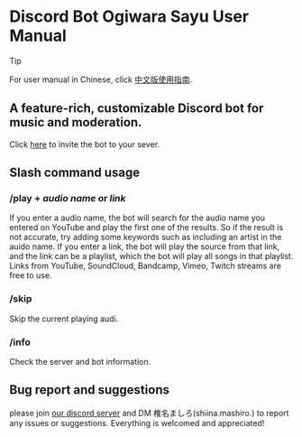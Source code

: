 # Discord Bot Ogiwara Sayu User Manual
> [!TIP]
> For user manual in Chinese, click [中文版使用指南](https://github.com/MashiroSakurasou/CN_DiscordBotUserManual).
## A feature-rich, customizable Discord bot for music and moderation.

Click [here](https://discord.com/oauth2/authorize?client_id=1240521816582262845&permissions=8&integration_type=0&scope=bot) to invite the bot to your sever.

## Slash command usage
### /play + _audio name_ or _link_
If you enter a audio name, the bot will search for the audio name you entered on YouTube and play the first one of the results. So if the result is not accurate, try adding some keywords such as including an artist in the auido name. If you enter a link, the bot will play the source from that link, and the link can be a playlist, which the bot will play all songs in that playlist. Links from YouTube, SoundCloud, Bandcamp, Vimeo, Twitch streams are free to use. 
### /skip
Skip the current playing audi.
### /info
Check the server and bot information.
## Bug report and suggestions
please join [our discord server](https://discord.gg/67vMVwTNuG) and DM 椎名ましろ(shiina.mashiro.) to report any issues or suggestions. Everything is welcomed and appreciated!

